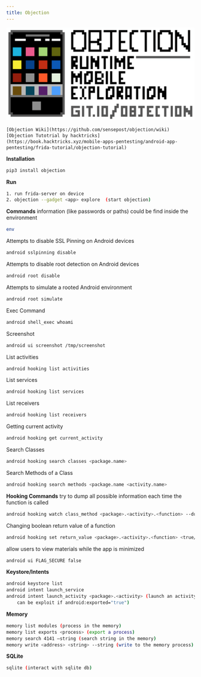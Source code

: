```yaml
---
title: Objection
---
```

![alt text](https://github.com/ImLevys/ImLevys.github.io/blob/main/Android/images/objection.png)
```ad-info
[Objection Wiki](https://github.com/sensepost/objection/wiki) 
[Objection Tutotrial by hacktricks](https://book.hacktricks.xyz/mobile-apps-pentesting/android-app-pentesting/frida-tutorial/objection-tutorial)
```

**Installation**
```bash
pip3 install objection
```
**Run**
```bash
1. run frida-server on device
2. objection --gadget <app> explore  (start objection)
```

**Commands**
information (like passwords or paths) could be find inside the environment
```bash
env
```
Attempts to disable SSL Pinning on Android devices
```bash
android sslpinning disable
```
Attempts to disable root detection on Android devices
```bash
android root disable
```
Attempts to simulate a rooted Android environment
```bash
android root simulate
```
Exec Command
```bash
android shell_exec whoami 
```
Screenshot
```bash
android ui screenshot /tmp/screenshot 
```
List activities
```bash
android hooking list activities
```
List services
```bash
android hooking list services
```
List receivers
```bash
android hooking list receivers 
```
Getting current activity
```bash
android hooking get current_activity 
```
Search Classes
```bash
android hooking search classes <package.name>
```
Search Methods of a Class
```bash
android hooking search methods <package.name <activity.name> 
```


**Hooking Commands**
try to dump all possible information each time the function is called
```bash
android hooking watch class_method <package>.<activity>.<function> --dump-args --dump-backtrace --dump-return
```
Changing boolean return value of a function
```bash
android hooking set return_value <package>.<activity>.<function> <true/false> 
```
allow users to view materials while the app is minimized
```bash
android ui FLAG_SECURE false
```

**Keystore/Intents**
```bash
android keystore list
android intent launch_service
android intent launch_activity <package>.<activity> (launch an activity 
	can be exploit if android:exported="true")
```


**Memory**
```bash
memory list modules (process in the memory)
memory list exports <process> (export a process)
memory search 4141 –string (search string in the memory)
memory write <address> <string> --string (write to the memory process)
```

**SQLite**
```bash
sqlite (interact with sqlite db)
```





